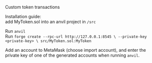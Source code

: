 Custom token transactions

Installation guide:    
add MyToken.sol into an anvil project in ``/src``
    
Run ``anvil``    
Run ``forge create --rpc-url http://127.0.0.1:8545 \
  --private-key <private-key> \
  src/MyToken.sol:MyToken``
    
Add an account to MetaMask (choose import account), and enter the private key of one of the generated accounts when running ``anvil``.    
   


